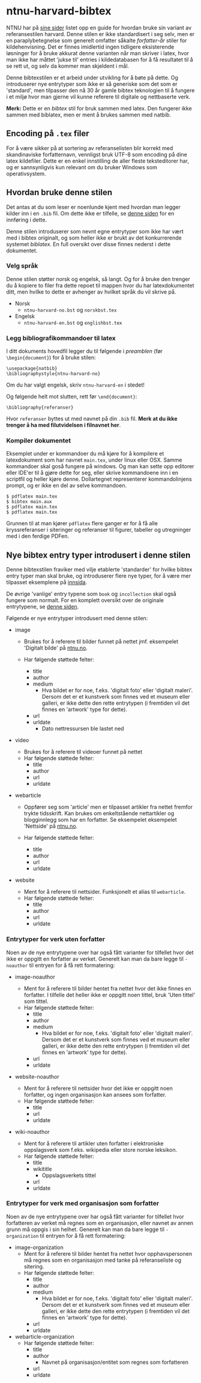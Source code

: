 # ntnu-harvard-bibtex

NTNU har på [sine sider](https://innsida.ntnu.no/wiki/-/wiki/Norsk/Bruke+og+referere+til+kilder) listet opp en guide for hvordan bruke sin variant av referansestilen harvard. Denne stilen er ikke standardisert i seg selv, men er en paraplybetegnelse som generelt omfatter såkalte *forfatter-år* stiler for kildehenvisning. Det er finnes imidlertid ingen tidligere eksisterende løsninger for å bruke akkurat denne varianten når man skriver i latex, hvor man ikke har måttet 'jukse til' entries i kildedatabasen for å få resultatet til å se rett ut, og selv da kommer man skjeldent i mål.

Denne bibtexstilen er et arbeid under utvikling for å bøte på dette. Og introduserer nye entrytyper som ikke er så generiske som det som er 'standard', men tilpasser den nå 30 år gamle bibtex teknologien til å fungere i et miljø hvor man gjerne vil kunne referere til digitale og nettbaserte verk.

**Merk:** Dette er en *bibtex* stil for bruk sammen med latex. Den fungerer ikke sammen med biblatex, men er ment å brukes sammen med natbib.

## Encoding på `.tex` filer
For å være sikker på at sortering av referanselisten blir korrekt med skandinaviske forfatternavn, vennligst bruk UTF-8 som encoding på dine latex kildefiler. Dette er en enkel innstilling de aller fleste teksteditorer har, og er sannsynligvis kun relevant om du bruker Windows som operativsystem.

## Hvordan bruke denne stilen

Det antas at du som leser er noenlunde kjent med hvordan man legger kilder inn i en `.bib` fil. Om dette ikke er tilfelle, se [denne siden](https://www.latex-tutorial.com/tutorials/bibtex/) for en innføring i dette.

Denne stilen introduserer som nevnt egne entrytyper som ikke har vært med i bibtex originalt, og som heller ikke er brukt av det konkurrerende systemet *biblatex*. En full oversikt over disse finnes nederst i dette dokumentet.

### Velg språk
Denne stilen støtter norsk og engelsk, så langt. Og for å bruke den trenger du å kopiere to filer fra dette repoet til mappen hvor du har latexdokumentet ditt, men hvilke to dette er avhenger av hvilket språk du vil skrive på. 
- Norsk
    - `ntnu-harvard-no.bst` og `norskbst.tex`
- Engelsk
    - `ntnu-harvard-en.bst` og `englishbst.tex`

### Legg bibliografikommandoer til latex
I ditt dokuments hovedfil legger du til følgende i *preamblen* (før `\begin{document}`) for å bruke stilen:

    \usepackage{natbib}
    \bibliographystyle{ntnu-harvard-no}

Om du har valgt engelsk, skriv `ntnu-harvard-en` i stedet!

Og følgende helt mot slutten, rett før `\end{document}`:

    \bibliography{referanser}

Hvor `referanser` byttes ut med navnet på din `.bib` fil. **Merk at du ikke trenger å ha med filutvidelsen i filnavnet her**.

### Kompiler dokumentet
Eksemplet under er kommandoer du må kjøre for å kompilere et latexdokument som har navnet `main.tex`, under linux eller OSX. Samme kommandoer skal goså fungere på windows. Og man kan sette opp editorer eller IDE'er til å gjøre dette for seg, eller skrive kommandoene inn i en scriptfil og heller kjøre denne. Dollartegnet representerer kommandolinjens prompt, og er ikke en del av selve kommandoen.

    $ pdflatex main.tex
    $ bibtex main.aux
    $ pdflatex main.tex
    $ pdflatex main.tex

Grunnen til at man kjører `pdflatex` flere ganger er for å få alle kryssreferanser i siteringer og referanser til figurer, tabeller og utregninger med i den ferdige PDFen.


## Nye bibtex entry typer introdusert i denne stilen
Denne bibtexstilen fraviker med vilje etablerte 'standarder' for hvilke bibtex entry typer man skal bruke, og introduserer flere nye typer, for å være mer tilpasset eksemplene på [innsida](https://innsida.ntnu.no/wiki/-/wiki/Norsk/Bruke+referansestilen+Harvard).

De øvrige 'vanlige' entry typene som `book` og `incollection` skal også fungere som normalt. For en komplett oversikt over de originale entrytypene, se [denne siden](http://bib-it.sourceforge.net/help/fieldsAndEntryTypes.php).

Følgende er nye entrytyper introdusert med denne stilen:
- image
    - Brukes for å referere til bilder funnet på nettet jmf. eksempelet 'Digitalt bilde' på [ntnu.no](https://www.ntnu.no/viko/harvard-eksempler).

    - Har følgende støttede felter:
        - title
        - author
        - medium
            - Hva bildet er for noe, f.eks. 'digitalt foto' eller 'digitalt maleri'. Dersom det er et kunstverk som finnes ved et museum eller galleri, er ikke dette den rette entrytypen (i fremtiden vil det finnes en 'artwork' type for dette).
        - url
        - urldate
            - Dato nettressursen ble lastet ned

- video
    - Brukes for å referere til videoer funnet på nettet
    - Har følgende støttede felter:
        - title
        - author
        - url
        - urldate

- webarticle
    - Oppfører seg som 'article' men er tilpasset artikler fra nettet fremfor trykte tidsskrift. Kan brukes om enkeltstående nettartikler og blogginnlegg som har en forfatter. Se eksempelet eksempelet 'Nettside' på [ntnu.no](https://www.ntnu.no/viko/harvard-eksempler).

    - Har følgende støttede felter:
        - title
        - author
        - url
        - urldate

- website
    - Ment for å referere til nettsider. Funksjonelt et alias til `webarticle`.
    - Har følgende støttede felter:
        - title
        - author
        - url
        - urldate

### Entrytyper for verk uten forfatter
Noen av de nye entrytypene over har også fått varianter for tilfellet hvor det ikke er oppgitt en forfatter av verket. Generelt kan man da bare legge til `-noauthor` til entryen for å få rett formatering:

- image-noauthor
    - Ment for å referere til bilder hentet fra nettet hvor det ikke finnes en forfatter. I tilfelle det heller ikke er oppgitt noen tittel, bruk 'Uten tittel' som tittel.
    - Har følgende støttede felter:
        - title
        - author
        - medium
            - Hva bildet er for noe, f.eks. 'digitalt foto' eller 'digitalt maleri'. Dersom det er et kunstverk som finnes ved et museum eller galleri, er ikke dette den rette entrytypen (i fremtiden vil det finnes en 'artwork' type for dette).
        - url
        - urldate

- website-noauthor
    - Ment for å referere til nettsider hvor det ikke er oppgitt noen forfatter, og ingen organisasjon kan ansees som forfatter.
    - Har følgende støttede felter:
        - title
        - url
        - urldate

- wiki-noauthor
    - Ment for å referere til artikler uten forfatter i elektroniske oppslagsverk som f.eks. wikipedia eller store norske leksikon.
    - Har følgende støttede felter:
        - title
        - wikititle
            - Oppslagsverkets tittel
        - url
        - urldate

### Entrytyper for verk med organisasjon som forfatter
Noen av de nye entrytypene over har også fått varianter for tilfellet hvor forfatteren av verket må regnes som en organisasjon, eller navnet av annen grunn må oppgis i sin helhet. Generelt kan man da bare legge til `-organization` til entryen for å få rett formatering:

- image-organization
    - Ment for å referere til bilder hentet fra nettet hvor opphavspersonen må regnes som en organisasjon med tanke på referanseliste og sitering. 
    - Har følgende støttede felter:
        - title
        - author
        - medium
            - Hva bildet er for noe, f.eks. 'digitalt foto' eller 'digitalt maleri'. Dersom det er et kunstverk som finnes ved et museum eller galleri, er ikke dette den rette entrytypen (i fremtiden vil det finnes en 'artwork' type for dette).
        - url
        - urldate
- webarticle-organization
    - Har følgende støttede felter:
        - title
        - author
            - Navnet på organisasjon/entitet som regnes som forfatteren
        - url
        - urldate